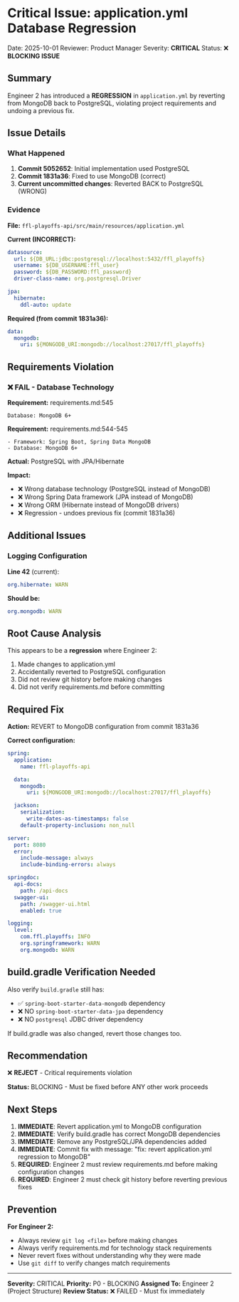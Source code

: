 # Critical Issue: application.yml Database Regression
Date: 2025-10-01
Reviewer: Product Manager
Severity: **CRITICAL**
Status: ❌ **BLOCKING ISSUE**

## Summary
Engineer 2 has introduced a **REGRESSION** in `application.yml` by reverting from MongoDB back to PostgreSQL, violating project requirements and undoing a previous fix.

## Issue Details

### What Happened
1. **Commit 5052652**: Initial implementation used PostgreSQL
2. **Commit 1831a36**: Fixed to use MongoDB (correct)
3. **Current uncommitted changes**: Reverted BACK to PostgreSQL (WRONG)

### Evidence

**File:** `ffl-playoffs-api/src/main/resources/application.yml`

**Current (INCORRECT):**
```yaml
datasource:
  url: ${DB_URL:jdbc:postgresql://localhost:5432/ffl_playoffs}
  username: ${DB_USERNAME:ffl_user}
  password: ${DB_PASSWORD:ffl_password}
  driver-class-name: org.postgresql.Driver

jpa:
  hibernate:
    ddl-auto: update
```

**Required (from commit 1831a36):**
```yaml
data:
  mongodb:
    uri: ${MONGODB_URI:mongodb://localhost:27017/ffl_playoffs}
```

## Requirements Violation

### ❌ FAIL - Database Technology

**Requirement:** requirements.md:545
```
Database: MongoDB 6+
```

**Requirement:** requirements.md:544-545
```
- Framework: Spring Boot, Spring Data MongoDB
- Database: MongoDB 6+
```

**Actual:** PostgreSQL with JPA/Hibernate

**Impact:**
- ❌ Wrong database technology (PostgreSQL instead of MongoDB)
- ❌ Wrong Spring Data framework (JPA instead of MongoDB)
- ❌ Wrong ORM (Hibernate instead of MongoDB drivers)
- ❌ Regression - undoes previous fix (commit 1831a36)

## Additional Issues

### Logging Configuration
**Line 42** (current):
```yaml
org.hibernate: WARN
```

**Should be:**
```yaml
org.mongodb: WARN
```

## Root Cause Analysis

This appears to be a **regression** where Engineer 2:
1. Made changes to application.yml
2. Accidentally reverted to PostgreSQL configuration
3. Did not review git history before making changes
4. Did not verify requirements.md before committing

## Required Fix

**Action:** REVERT to MongoDB configuration from commit 1831a36

**Correct configuration:**
```yaml
spring:
  application:
    name: ffl-playoffs-api

  data:
    mongodb:
      uri: ${MONGODB_URI:mongodb://localhost:27017/ffl_playoffs}

  jackson:
    serialization:
      write-dates-as-timestamps: false
    default-property-inclusion: non_null

server:
  port: 8080
  error:
    include-message: always
    include-binding-errors: always

springdoc:
  api-docs:
    path: /api-docs
  swagger-ui:
    path: /swagger-ui.html
    enabled: true

logging:
  level:
    com.ffl.playoffs: INFO
    org.springframework: WARN
    org.mongodb: WARN
```

## build.gradle Verification Needed

Also verify `build.gradle` still has:
- ✅ `spring-boot-starter-data-mongodb` dependency
- ❌ NO `spring-boot-starter-data-jpa` dependency
- ❌ NO `postgresql` JDBC driver dependency

If build.gradle was also changed, revert those changes too.

## Recommendation

❌ **REJECT** - Critical requirements violation

**Status:** BLOCKING - Must be fixed before ANY other work proceeds

## Next Steps

1. **IMMEDIATE**: Revert application.yml to MongoDB configuration
2. **IMMEDIATE**: Verify build.gradle has correct MongoDB dependencies
3. **IMMEDIATE**: Remove any PostgreSQL/JPA dependencies added
4. **IMMEDIATE**: Commit fix with message: "fix: revert application.yml regression to MongoDB"
5. **REQUIRED**: Engineer 2 must review requirements.md before making configuration changes
6. **REQUIRED**: Engineer 2 must check git history before reverting previous fixes

## Prevention

**For Engineer 2:**
- Always review `git log <file>` before making changes
- Always verify requirements.md for technology stack requirements
- Never revert fixes without understanding why they were made
- Use `git diff` to verify changes match requirements

---

**Severity:** CRITICAL
**Priority:** P0 - BLOCKING
**Assigned To:** Engineer 2 (Project Structure)
**Review Status:** ❌ FAILED - Must fix immediately
